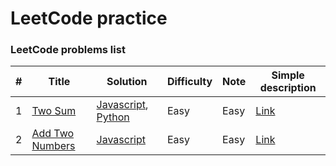 
LeetCode practice
========

### LeetCode problems list

| # | Title | Solution | Difficulty | Note | Simple description |
|---| ----- | -------- | ---------- | ---- | ------------------ |
|1|[Two Sum](https://leetcode.com/problems/two-sum/) | [Javascript](./problems/1_TwoSum/javascript/solution.js), [Python](./problems/1_TwoSum/python/solution.py)|Easy| Easy | [Link](./problems/1_TwoSum/description.md) |
|2|[Add Two Numbers](https://leetcode.com/problems/add-two-numbers/) | [Javascript](./problems/2_AddTwoNumbers/javascript/solution.js) |Easy| Easy | [Link](./problems/2_AddTwoNumbers/description.md)